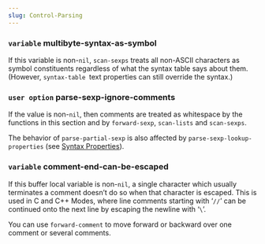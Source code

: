 ```yaml
---
slug: Control-Parsing
---
```


### <span className="tag variable">`variable`</span> **multibyte-syntax-as-symbol**

If this variable is non-`nil`, `scan-sexps` treats all non-ASCII characters as symbol constituents regardless of what the syntax table says about them. (However, `syntax-table `text properties can still override the syntax.)

### <span className="tag useroption">`user option`</span> **parse-sexp-ignore-comments**

If the value is non-`nil`, then comments are treated as whitespace by the functions in this section and by `forward-sexp`, `scan-lists` and `scan-sexps`.

The behavior of `parse-partial-sexp` is also affected by `parse-sexp-lookup-properties` (see [Syntax Properties](/docs/elisp/Syntax-Properties)).

### <span className="tag variable">`variable`</span> **comment-end-can-be-escaped**

If this buffer local variable is non-`nil`, a single character which usually terminates a comment doesn’t do so when that character is escaped. This is used in C and C++ Modes, where line comments starting with ‘`//`’ can be continued onto the next line by escaping the newline with ‘`\`’.

You can use `forward-comment` to move forward or backward over one comment or several comments.
